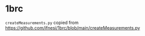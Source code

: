 # 1brc

`createMeasurements.py` copied from https://github.com/ifnesi/1brc/blob/main/createMeasurements.py
